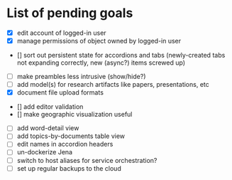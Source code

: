 # List of pending goals

- [X] edit account of logged-in user
- [X] manage permissions of object owned by logged-in user
- [\] sort out persistent state for accordions and tabs (newly-created tabs not expanding correctly, new (async?) items screwed up)
- [ ] make preambles less intrusive (show/hide?)
- [ ] add model(s) for research artifacts like papers, presentations, etc
- [X] document file upload formats
- [\] add editor validation
- [\] make geographic visualization useful
- [ ] add word-detail view
- [ ] add topics-by-documents table view
- [ ] edit names in accordion headers
- [ ] un-dockerize Jena
- [ ] switch to host aliases for service orchestration?
- [ ] set up regular backups to the cloud
